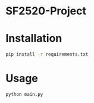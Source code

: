 # SF2520-Project

# Installation

```bash
pip install -r requirements.txt
```

# Usage

```bash
python main.py
```